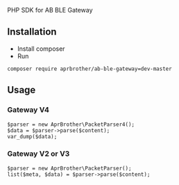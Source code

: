 PHP SDK for AB BLE Gateway

## Installation

* Install composer
* Run 
```
composer require aprbrother/ab-ble-gateway=dev-master
```

## Usage

### Gateway V4 ###

```
$parser = new AprBrother\PacketParser4();
$data = $parser->parse($content);
var_dump($data);
```

### Gateway V2 or V3 ###

```
$parser = new AprBrother\PacketParser();
list($meta, $data) = $parser->parse($content);
```


